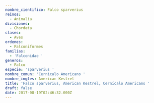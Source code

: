 ```yaml
---
nombre_cientifico: Falco sparverius
reinos:
  - Animalia
divisiones:
  - Chordata
clases:
  - Aves
ordenes:
  - Falconiformes
familias:
  - 'Falconidae '
generos:
  - Falco
especie: 'sparverius '
nombre_comun: 'Cernícalo Americano '
nombre_ingles: American Kestrel
title: 'Falco sparverius, American Kestrel, Cernícalo Americano '
draft: false
date: 2017-08-19T02:46:32.000Z
---
```


